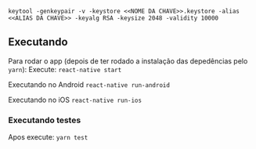`keytool -genkeypair -v -keystore <<NOME DA CHAVE>>.keystore -alias <<ALIAS DA CHAVE>> -keyalg RSA -keysize 2048 -validity 10000`

## Executando

Para rodar o app (depois de ter rodado a instalação das depedências pelo `yarn`):
Execute:
`react-native start`

Executando no Android
`react-native run-android`

Executando no iOS
`react-native run-ios`

### Executando testes

Apos execute:
`yarn test`

